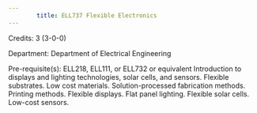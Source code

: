 ```yaml
---
        title: ELL737 Flexible Electronics
---
```

Credits: 3 (3-0-0)

Department: Department of Electrical Engineering

Pre-requisite(s): ELL218, ELL111, or ELL732 or equivalent Introduction to displays and lighting technologies, solar cells, and sensors. Flexible substrates. Low cost materials. Solution-processed fabrication methods. Printing methods. Flexible displays. Flat panel lighting. Flexible solar cells. Low-cost sensors.